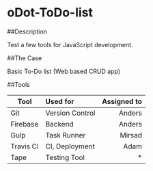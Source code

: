 # oDot-ToDo-list

##Description

Test a few tools for JavaScript development.

##The Case

Basic To-Do list (Web based CRUD app)

##Tools

| Tool          | Used for        | Assigned to |
| ------------- |:----------------| -----------:|
| Git           | Version Control | Anders      |
| Firebase      | Backend					| Anders			|
| Gulp					| Task Runner			| Mirsad			|
| Travis CI 		| CI, Deployment  | Adam				|
| Tape					| Testing Tool 		| *						|